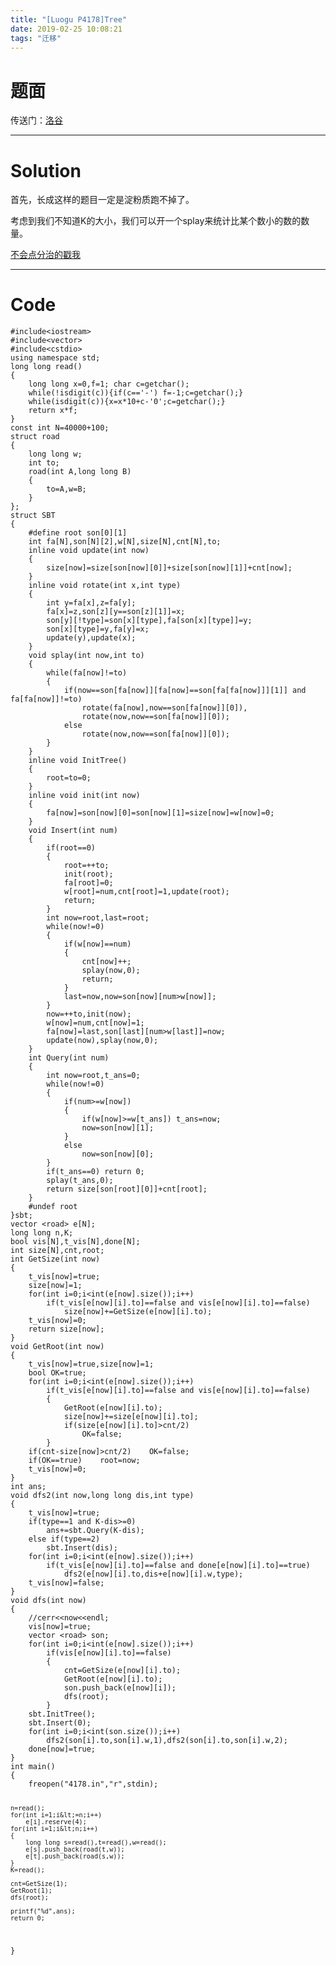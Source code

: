 ```yaml
---
title: "[Luogu P4178]Tree"
date: 2019-02-25 10:08:21
tags: "迁移"
---
```

<h1>题面</h1>
<p>传送门：<a href="https://www.luogu.org/problemnew/show/P4178" target="_blank"  rel="nofollow" >洛谷</a></p>
<hr />
<h1>Solution</h1>
<p>首先，长成这样的题目一定是淀粉质跑不掉了。</p>
<p>考虑到我们不知道K的大小，我们可以开一个splay来统计比某个数小的数的数量。</p>
<p><a href="https://www.goldenpotato.cn/%E5%AD%A6%E4%B9%A0%E7%AC%94%E8%AE%B0/%E6%B7%80%E7%B2%89%E8%B4%A8%E7%82%B9%E5%88%86%E6%B2%BB-%E5%AD%A6%E4%B9%A0%E7%AC%94%E8%AE%B0/">不会点分治的戳我</a></p>
<hr />
<h1>Code</h1>
<pre><code class="language-cpp ">#include&lt;iostream&gt;
#include&lt;vector&gt;
#include&lt;cstdio&gt;
using namespace std;
long long read()
{
    long long x=0,f=1; char c=getchar();
    while(!isdigit(c)){if(c=='-') f=-1;c=getchar();}
    while(isdigit(c)){x=x*10+c-'0';c=getchar();}
    return x*f;
}
const int N=40000+100;
struct road
{
    long long w;
    int to;
    road(int A,long long B)
    {
        to=A,w=B;
    }
};
struct SBT
{
    #define root son[0][1]
    int fa[N],son[N][2],w[N],size[N],cnt[N],to;
    inline void update(int now)
    {
        size[now]=size[son[now][0]]+size[son[now][1]]+cnt[now];
    }
    inline void rotate(int x,int type)
    {
        int y=fa[x],z=fa[y];
        fa[x]=z,son[z][y==son[z][1]]=x;
        son[y][!type]=son[x][type],fa[son[x][type]]=y;
        son[x][type]=y,fa[y]=x;
        update(y),update(x);
    }
    void splay(int now,int to)
    {
        while(fa[now]!=to)
        {
            if(now==son[fa[now]][fa[now]==son[fa[fa[now]]][1]] and fa[fa[now]]!=to)
                rotate(fa[now],now==son[fa[now]][0]),
                rotate(now,now==son[fa[now]][0]);
            else
                rotate(now,now==son[fa[now]][0]);
        }
    }
    inline void InitTree()
    {
        root=to=0;
    }
    inline void init(int now)
    {
        fa[now]=son[now][0]=son[now][1]=size[now]=w[now]=0;
    }
    void Insert(int num)
    {
        if(root==0)
        {
            root=++to;
            init(root);
            fa[root]=0;
            w[root]=num,cnt[root]=1,update(root);
            return;
        }
        int now=root,last=root;
        while(now!=0)
        {
            if(w[now]==num)
            {
                cnt[now]++;
                splay(now,0);
                return;
            }
            last=now,now=son[now][num&gt;w[now]];
        }
        now=++to,init(now);
        w[now]=num,cnt[now]=1;
        fa[now]=last,son[last][num&gt;w[last]]=now;
        update(now),splay(now,0);
    }
    int Query(int num)
    {
        int now=root,t_ans=0;
        while(now!=0)
        {
            if(num&gt;=w[now])
            {
                if(w[now]&gt;=w[t_ans]) t_ans=now;
                now=son[now][1];
            }
            else
                now=son[now][0];
        }    
        if(t_ans==0) return 0;
        splay(t_ans,0);
        return size[son[root][0]]+cnt[root];
    }
    #undef root
}sbt;
vector &lt;road&gt; e[N];
long long n,K;
bool vis[N],t_vis[N],done[N];
int size[N],cnt,root;
int GetSize(int now)
{
    t_vis[now]=true;
    size[now]=1;
    for(int i=0;i&lt;int(e[now].size());i++)
        if(t_vis[e[now][i].to]==false and vis[e[now][i].to]==false)
            size[now]+=GetSize(e[now][i].to); 
    t_vis[now]=0;
    return size[now];
}
void GetRoot(int now)
{
    t_vis[now]=true,size[now]=1;
    bool OK=true;
    for(int i=0;i&lt;int(e[now].size());i++)
        if(t_vis[e[now][i].to]==false and vis[e[now][i].to]==false)
        {
            GetRoot(e[now][i].to); 
            size[now]+=size[e[now][i].to];
            if(size[e[now][i].to]&gt;cnt/2)
                OK=false;
        }
    if(cnt-size[now]&gt;cnt/2)    OK=false;
    if(OK==true)    root=now;
    t_vis[now]=0;
}
int ans;
void dfs2(int now,long long dis,int type)
{
    t_vis[now]=true;
    if(type==1 and K-dis&gt;=0)
        ans+=sbt.Query(K-dis);
    else if(type==2)
        sbt.Insert(dis);
    for(int i=0;i&lt;int(e[now].size());i++)
        if(t_vis[e[now][i].to]==false and done[e[now][i].to]==true)
            dfs2(e[now][i].to,dis+e[now][i].w,type);
    t_vis[now]=false;
}
void dfs(int now)
{
    //cerr&lt;&lt;now&lt;&lt;endl;
    vis[now]=true;
    vector &lt;road&gt; son;
    for(int i=0;i&lt;int(e[now].size());i++)
        if(vis[e[now][i].to]==false)
        {
            cnt=GetSize(e[now][i].to);
            GetRoot(e[now][i].to);
            son.push_back(e[now][i]);
            dfs(root);
        }
    sbt.InitTree();
    sbt.Insert(0);
    for(int i=0;i&lt;int(son.size());i++)
        dfs2(son[i].to,son[i].w,1),dfs2(son[i].to,son[i].w,2);
    done[now]=true;
}
int main()
{
    freopen("4178.in","r",stdin);

    n=read();
    for(int i=1;i&lt;=n;i++)
        e[i].reserve(4);
    for(int i=1;i&lt;n;i++)
    {
        long long s=read(),t=read(),w=read();
        e[s].push_back(road(t,w));
        e[t].push_back(road(s,w));
    }
    K=read();

    cnt=GetSize(1);
    GetRoot(1);
    dfs(root);

    printf("%d",ans);
    return 0;
}
</code></pre>
